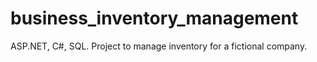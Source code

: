 # business_inventory_management
ASP.NET, C#, SQL.  Project to manage inventory for a fictional company.
